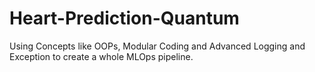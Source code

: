# Heart-Prediction-Quantum
Using Concepts like OOPs, Modular Coding and Advanced Logging and Exception to create a whole MLOps pipeline.
